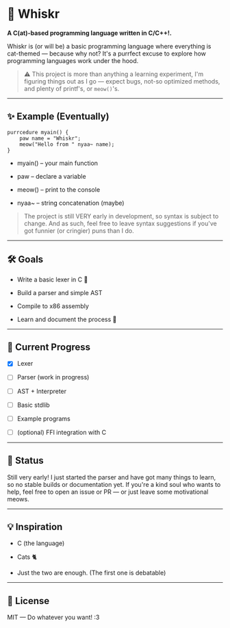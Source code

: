 # 🐾 Whiskr

**A C(at)-based programming language written in C/C++!.**

Whiskr is (or will be) a basic programming language where everything is cat-themed — because why not? It's a purrfect excuse to explore how programming languages work under the hood.

> ⚠️ This project is more than anything a learning experiment, I'm figuring things out as I go — expect bugs, not-so optimized methods, and plenty of printf's, or `meow()`'s.

---

## ✨ Example (Eventually)

```whiskr
purrcedure myain() {
    paw name = "Whiskr";
    meow("Hello from " nyaa~ name);
}
```

 - myain() – your main function

 - paw – declare a variable

 - meow() – print to the console

 - nyaa~ – string concatenation (maybe)

> The project is still VERY early in development, so syntax is subject to change.
> And as such, feel free to leave syntax suggestions if you've got funnier (or cringier) puns than I do.

---

## 🛠 Goals

   - Write a basic lexer in C 🧵

   - Build a parser and simple AST

   - Compile to x86 assembly

   - Learn and document the process 🧠

---

## 🐛 Current Progress

 - [x] Lexer

 - [ ] Parser (work in progress)

 - [ ] AST + Interpreter

 - [ ] Basic stdlib

 - [ ] Example programs

 - [ ] (optional) FFI integration with C

---

## 🚧 Status

Still very early! I just started the parser and have got many things to learn, so no stable builds or documentation yet. If you're a kind soul who wants to help, feel free to open an issue or PR — or just leave some motivational meows.

---

## 💡 Inspiration

  * C (the language)

  * Cats 🐈

  * Just the two are enough. (The first one is debatable)

---

## 📜 License

MIT — Do whatever you want! :3
